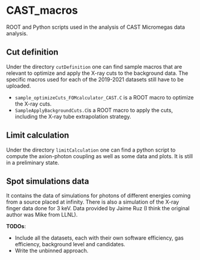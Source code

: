 # CAST_macros
ROOT and Python scripts used in the analysis of CAST Micromegas data analysis.

## Cut definition
Under the directory `cutDefinition` one can find sample macros that are relevant to optimize and apply
the X-ray cuts to the background data.
The specific macros used for each of the 2019-2021 datasets still have to be uploaded.
* `sample_optimizeCuts_FOMcalculator_CAST.C` is a ROOT macro to optimize the X-ray cuts.
*  `SampleApplyBackgroundCuts.C`is a ROOT macro to apply the cuts, including the X-ray tube extrapolation strategy.

## Limit calculation
Under the directory `limitCalculation` one can find a python script to compute the axion-photon coupling as well
as some data and plots. It is still in a preliminary state.

## Spot simulations data
It contains the data of simulations for photons of different energies coming from a source placed at infinity. There is also a simulation of the X-ray finger data done for 3 keV.
Data provided by Jaime Ruz (I think the original author was Mike from LLNL).

**TODOs**:
* Include all the datasets, each with their own software efficiency, gas efficiency, background level and candidates.
* Write the unbinned approach.
